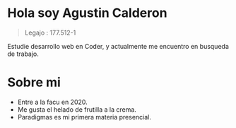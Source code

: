 # Hola soy Agustin Calderon
> Legajo : 177.512-1

Estudie desarrollo web en Coder, y actualmente me encuentro en busqueda de trabajo.


# Sobre mi

- Entre a la facu en 2020.
- Me gusta el helado de frutilla a la crema.
- Paradigmas es mi primera materia presencial.
